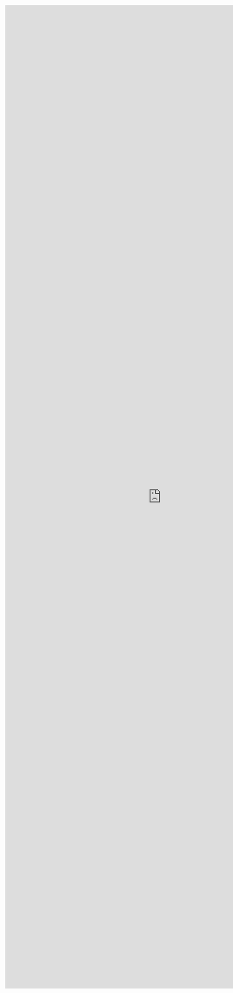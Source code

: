 <iframe allowtransparency="true" frameborder="0" scrolling="no" src="http://udsfoundation.webs.com/design" style="border: none; height: 3150px; width: 1000px;"> </iframe>
